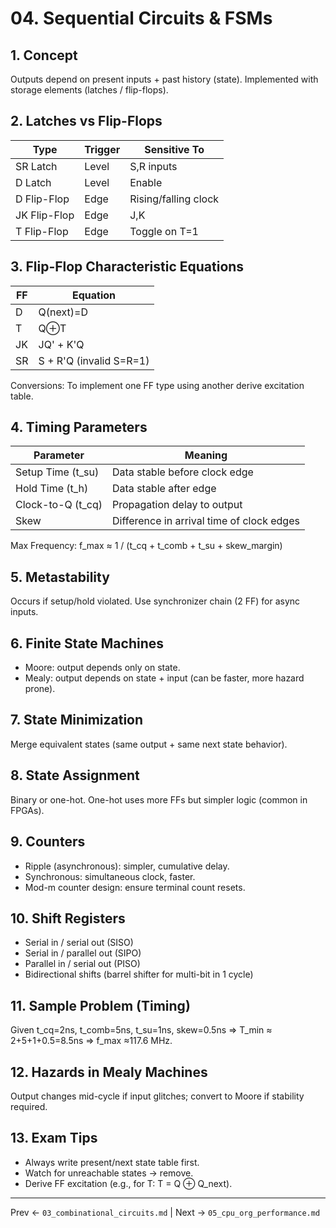 # 04. Sequential Circuits & FSMs

## 1. Concept
Outputs depend on present inputs + past history (state). Implemented with storage elements (latches / flip-flops).

## 2. Latches vs Flip-Flops
| Type | Trigger | Sensitive To |
|------|---------|--------------|
| SR Latch | Level | S,R inputs |
| D Latch | Level | Enable |
| D Flip-Flop | Edge | Rising/falling clock |
| JK Flip-Flop | Edge | J,K |
| T Flip-Flop | Edge | Toggle on T=1 |

## 3. Flip-Flop Characteristic Equations
| FF | Equation |
|----|----------|
| D | Q(next)=D |
| T | Q⊕T |
| JK | JQ' + K'Q |
| SR | S + R'Q (invalid S=R=1) |

Conversions: To implement one FF type using another derive excitation table.

## 4. Timing Parameters
| Parameter | Meaning |
|-----------|---------|
| Setup Time (t_su) | Data stable before clock edge |
| Hold Time (t_h) | Data stable after edge |
| Clock-to-Q (t_cq) | Propagation delay to output |
| Skew | Difference in arrival time of clock edges |

Max Frequency: f_max ≈ 1 / (t_cq + t_comb + t_su + skew_margin)

## 5. Metastability
Occurs if setup/hold violated. Use synchronizer chain (2 FF) for async inputs.

## 6. Finite State Machines
- Moore: output depends only on state.
- Mealy: output depends on state + input (can be faster, more hazard prone).

## 7. State Minimization
Merge equivalent states (same output + same next state behavior).

## 8. State Assignment
Binary or one-hot. One-hot uses more FFs but simpler logic (common in FPGAs).

## 9. Counters
- Ripple (asynchronous): simpler, cumulative delay.
- Synchronous: simultaneous clock, faster.
- Mod-m counter design: ensure terminal count resets.

## 10. Shift Registers
- Serial in / serial out (SISO)
- Serial in / parallel out (SIPO)
- Parallel in / serial out (PISO)
- Bidirectional shifts (barrel shifter for multi-bit in 1 cycle)

## 11. Sample Problem (Timing)
Given t_cq=2ns, t_comb=5ns, t_su=1ns, skew=0.5ns ⇒ T_min ≈ 2+5+1+0.5=8.5ns ⇒ f_max ≈117.6 MHz.

## 12. Hazards in Mealy Machines
Output changes mid-cycle if input glitches; convert to Moore if stability required.

## 13. Exam Tips
- Always write present/next state table first.
- Watch for unreachable states → remove.
- Derive FF excitation (e.g., for T: T = Q ⊕ Q_next).

---
Prev ← `03_combinational_circuits.md` | Next → `05_cpu_org_performance.md`
